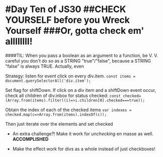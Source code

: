 #Day Ten of JS30
##CHECK YOURSELF before you Wreck Yourself
###Or, gotta check em' allllllll!
====

####TIL: When you pass a boolean as an argument to a function, be V. V. careful you don't do so as a STRING "true"/"false", because a STRING "false" is always TRUE. Actually, even

Strategy: listen for event click on every div.item. `const items = document.querySelectorAll('div.item');`

Set flag for shiftDown. If click on a div item and a shiftDown event occur, check all children of div.inbox for status checked:
`const checked=(Array.from(items).filter((i)=>i.children[0].checked===true));`

Obtain the index of each of the checked items
`var indexes = checked.map(c=>Array.from(items).indexOf(c));`

Then just iterate over the elements and set checked

* An extra challenge?! Make it work for *unchecking* en masse as well. **ACCOMPLISHED**

* Make the effect work for divs as a whole instead of just checkboxes!
